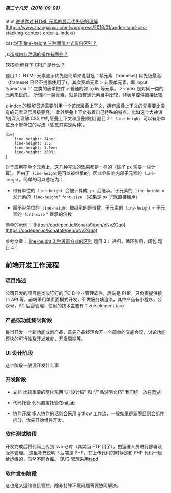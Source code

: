 ##### 第二十八天（2018-09-01）

html:[说说你对 HTML 元素的显示优先级的理解](https://github.com/zivenday/learning/issues/107)
(https://www.zhangxinxu.com/wordpress/2016/01/understand-css-stacking-context-order-z-index/)

css:[说下 line-height 三种赋值方式有何区别？](https://github.com/zivenday/learning/issues/108)

js:[造成内存泄漏的操作有哪些？](https://github.com/zivenday/learning/issues/109)

软技能:[解释下 CRLF 是什么？](https://github.com/zivenday/learning/issues/110)

题目 1：
HTML 元素显示优先级简单来说就是：帧元素（frameset) 优先级最高（frameset 已经不提倡使用了）。其次表单元素 > 非表单元素，即 input type="radio" 之类的表单控件 > 普通的如 a,div 等元素。
z-index 是对同一类的元素来说的。
所谓同一类元素，就是指普通元素当中比较，非表单控件直接比较

z-index 的理解贯通需要引用一个该您层叠上下文，拥有层叠上下文的元素要比没有的元素显示层级要高。
此外层叠上下文有着自己特殊的特点。比如这个大神讲的[深入理解 CSS 中的层叠上下文和层叠顺序]
题目 2：
`line-height`  可以有带单位及不带单位的写法（感觉其实是两种）。

```source-css
div{
	line-height: 24px;
	line-height: 1.5;
	line-height: 1.5em;
	line-height: 150%;
}
```

对于应用在单个元素上，这几种写法的效果都是一样的（除了 px 需要一些计算）。但由于  `line-height`是可以被继承的，因此会影响内部子元素的  `line-height`。简单的可以总结为：

-   带有单位的  `line-height`  会被计算成  `px`  后继承。子元素的  `line-height` = 父元素的  `line-height`\* `font-size` （如果是 px 了就直接继承）

-   而不带单位的  `line-height`  被继承的是倍数，子元素的  `line-height` = 子元素的  `font-size` \* 继承的倍数

简单的示例： [https://codepen.io/Konata9/pen/oNvZGqo](https://codepen.io/Konata9/pen/oNvZGqo)

参考文章：
[line-height 3 种设置方式的区别](https://juejin.im/post/5a6dd1356fb9a01cb0499177)
题目 3：
递归，循环引用，闭包
题目 4：

## 前端开发工作流程

### 项目描述

公司开发的项目是类似钉钉的 TO B 企业管理软件，后端是 PHP，只负责提供接口 API 等，前端采用单页面模式开发，不做服务端渲染，其中产品有小程序，公众号，PC 后台管理，使用的技术主要有：vue element taro

### 产品或功能研讨阶段

每当开发一个新功能或新产品，首先产品经理会开一个简单的交底会议，讨论功能模块的可行性及开发难度，开发周期等。

### UI 设计阶段

这个阶段一般没开发什么事

### 开发阶段

-   文档
    比较重要的两样东西“UI 设计稿” 和 “产品说明文档” 我们统一放在[蓝湖](https://lanhuapp.com/)

-   代码托管
    代码直接托管在[gitlab](https://gitlab.com/)

-   协作开发
    多人协作的话则会采用 gitflow 工作流，一般如果是新项目则会组件拆分，优先开始组件开发。

### 软件测试阶段

开发完成后将代码上传到 svn 仓库（其实当 FTP 用了），由运维人员进行部署及版本管理。
这里补充说明下后端是 PHP，在上传代码的时候是和 PHP 代码一起给运维的，虽然不同仓库。
BUG 管理采用[tapd](https://www.tapd.cn/)

### 软件发布阶段

这也是又运维直接管控，除非特殊环境问题需要协同解决。
